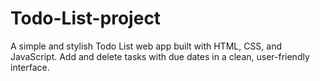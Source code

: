 # Todo-List-project
A simple and stylish Todo List web app built with HTML, CSS, and JavaScript. Add and delete tasks with due dates in a clean, user-friendly interface.
